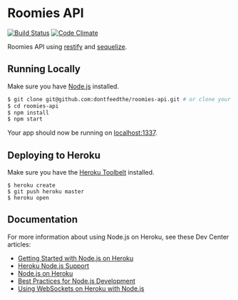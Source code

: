 # Roomies API
[![Build Status](https://travis-ci.org/simonrenoult/roomies-api.svg?branch=master)](https://travis-ci.org/simonrenoult/roomies-api)
[![Code Climate](https://codeclimate.com/github/simonrenoult/roomies-api/badges/gpa.svg)](https://codeclimate.com/github/simonrenoult/roomies-api)

Roomies API using [restify](http://mcavage.me/node-restify/) and [sequelize](http://sequelizejs.com/).


## Running Locally

Make sure you have [Node.js](http://nodejs.org/) installed.

```sh
$ git clone git@github.com:dontfeedthe/roomies-api.git # or clone your own fork
$ cd roomies-api
$ npm install
$ npm start
```

Your app should now be running on [localhost:1337](http://localhost:1337/).

## Deploying to Heroku

Make sure you have the [Heroku Toolbelt](https://toolbelt.heroku.com/) installed.

```
$ heroku create
$ git push heroku master
$ heroku open
```

## Documentation

For more information about using Node.js on Heroku, see these Dev Center articles:

- [Getting Started with Node.js on Heroku](https://devcenter.heroku.com/articles/getting-started-with-nodejs)
- [Heroku Node.js Support](https://devcenter.heroku.com/articles/nodejs-support)
- [Node.js on Heroku](https://devcenter.heroku.com/categories/nodejs)
- [Best Practices for Node.js Development](https://devcenter.heroku.com/articles/node-best-practices)
- [Using WebSockets on Heroku with Node.js](https://devcenter.heroku.com/articles/node-websockets)
